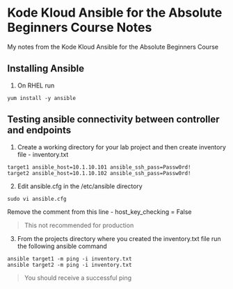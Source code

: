 # Kode Kloud Ansible for the Absolute Beginners Course Notes
My notes from the Kode Kloud Ansible for the Absolute Beginners Course

## Installing Ansible
1. On RHEL run
```
yum install -y ansible
```

## Testing ansible connectivity between controller and endpoints
1. Create a working directory for your lab project and then create inventory file - inventory.txt
```
target1 ansible_host=10.1.10.101 ansible_ssh_pass=Passw0rd!
target2 ansible_host=10.1.10.102 ansible_ssh_pass=Passw0rd!
```
2. Edit ansible.cfg in the /etc/ansible directory
```
sudo vi ansible.cfg
```
Remove the comment from this line - host_key_checking = False
> This not recommended for production

3. From the projects directory where you created the inventory.txt file run the following ansible command
```
ansible target1 -m ping -i inventory.txt
ansible target2 -m ping -i inventory.txt
```
> You should receive a successful ping
